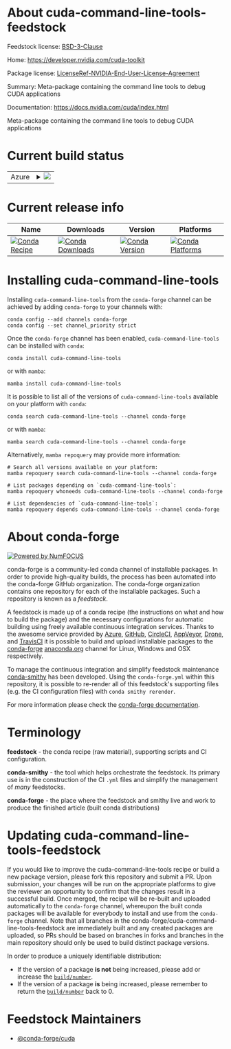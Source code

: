 About cuda-command-line-tools-feedstock
=======================================

Feedstock license: [BSD-3-Clause](https://github.com/conda-forge/cuda-command-line-tools-feedstock/blob/main/LICENSE.txt)

Home: https://developer.nvidia.com/cuda-toolkit

Package license: [LicenseRef-NVIDIA-End-User-License-Agreement](https://docs.nvidia.com/cuda/eula/index.html)

Summary: Meta-package containing the command line tools to debug CUDA applications

Documentation: https://docs.nvidia.com/cuda/index.html

Meta-package containing the command line tools to debug CUDA applications


Current build status
====================


<table>
    
  <tr>
    <td>Azure</td>
    <td>
      <details>
        <summary>
          <a href="https://dev.azure.com/conda-forge/feedstock-builds/_build/latest?definitionId=20478&branchName=main">
            <img src="https://dev.azure.com/conda-forge/feedstock-builds/_apis/build/status/cuda-command-line-tools-feedstock?branchName=main">
          </a>
        </summary>
        <table>
          <thead><tr><th>Variant</th><th>Status</th></tr></thead>
          <tbody><tr>
              <td>linux_64</td>
              <td>
                <a href="https://dev.azure.com/conda-forge/feedstock-builds/_build/latest?definitionId=20478&branchName=main">
                  <img src="https://dev.azure.com/conda-forge/feedstock-builds/_apis/build/status/cuda-command-line-tools-feedstock?branchName=main&jobName=linux&configuration=linux%20linux_64_" alt="variant">
                </a>
              </td>
            </tr><tr>
              <td>linux_aarch64</td>
              <td>
                <a href="https://dev.azure.com/conda-forge/feedstock-builds/_build/latest?definitionId=20478&branchName=main">
                  <img src="https://dev.azure.com/conda-forge/feedstock-builds/_apis/build/status/cuda-command-line-tools-feedstock?branchName=main&jobName=linux&configuration=linux%20linux_aarch64_" alt="variant">
                </a>
              </td>
            </tr><tr>
              <td>win_64</td>
              <td>
                <a href="https://dev.azure.com/conda-forge/feedstock-builds/_build/latest?definitionId=20478&branchName=main">
                  <img src="https://dev.azure.com/conda-forge/feedstock-builds/_apis/build/status/cuda-command-line-tools-feedstock?branchName=main&jobName=win&configuration=win%20win_64_" alt="variant">
                </a>
              </td>
            </tr>
          </tbody>
        </table>
      </details>
    </td>
  </tr>
</table>

Current release info
====================

| Name | Downloads | Version | Platforms |
| --- | --- | --- | --- |
| [![Conda Recipe](https://img.shields.io/badge/recipe-cuda--command--line--tools-green.svg)](https://anaconda.org/conda-forge/cuda-command-line-tools) | [![Conda Downloads](https://img.shields.io/conda/dn/conda-forge/cuda-command-line-tools.svg)](https://anaconda.org/conda-forge/cuda-command-line-tools) | [![Conda Version](https://img.shields.io/conda/vn/conda-forge/cuda-command-line-tools.svg)](https://anaconda.org/conda-forge/cuda-command-line-tools) | [![Conda Platforms](https://img.shields.io/conda/pn/conda-forge/cuda-command-line-tools.svg)](https://anaconda.org/conda-forge/cuda-command-line-tools) |

Installing cuda-command-line-tools
==================================

Installing `cuda-command-line-tools` from the `conda-forge` channel can be achieved by adding `conda-forge` to your channels with:

```
conda config --add channels conda-forge
conda config --set channel_priority strict
```

Once the `conda-forge` channel has been enabled, `cuda-command-line-tools` can be installed with `conda`:

```
conda install cuda-command-line-tools
```

or with `mamba`:

```
mamba install cuda-command-line-tools
```

It is possible to list all of the versions of `cuda-command-line-tools` available on your platform with `conda`:

```
conda search cuda-command-line-tools --channel conda-forge
```

or with `mamba`:

```
mamba search cuda-command-line-tools --channel conda-forge
```

Alternatively, `mamba repoquery` may provide more information:

```
# Search all versions available on your platform:
mamba repoquery search cuda-command-line-tools --channel conda-forge

# List packages depending on `cuda-command-line-tools`:
mamba repoquery whoneeds cuda-command-line-tools --channel conda-forge

# List dependencies of `cuda-command-line-tools`:
mamba repoquery depends cuda-command-line-tools --channel conda-forge
```


About conda-forge
=================

[![Powered by
NumFOCUS](https://img.shields.io/badge/powered%20by-NumFOCUS-orange.svg?style=flat&colorA=E1523D&colorB=007D8A)](https://numfocus.org)

conda-forge is a community-led conda channel of installable packages.
In order to provide high-quality builds, the process has been automated into the
conda-forge GitHub organization. The conda-forge organization contains one repository
for each of the installable packages. Such a repository is known as a *feedstock*.

A feedstock is made up of a conda recipe (the instructions on what and how to build
the package) and the necessary configurations for automatic building using freely
available continuous integration services. Thanks to the awesome service provided by
[Azure](https://azure.microsoft.com/en-us/services/devops/), [GitHub](https://github.com/),
[CircleCI](https://circleci.com/), [AppVeyor](https://www.appveyor.com/),
[Drone](https://cloud.drone.io/welcome), and [TravisCI](https://travis-ci.com/)
it is possible to build and upload installable packages to the
[conda-forge](https://anaconda.org/conda-forge) [anaconda.org](https://anaconda.org/)
channel for Linux, Windows and OSX respectively.

To manage the continuous integration and simplify feedstock maintenance
[conda-smithy](https://github.com/conda-forge/conda-smithy) has been developed.
Using the ``conda-forge.yml`` within this repository, it is possible to re-render all of
this feedstock's supporting files (e.g. the CI configuration files) with ``conda smithy rerender``.

For more information please check the [conda-forge documentation](https://conda-forge.org/docs/).

Terminology
===========

**feedstock** - the conda recipe (raw material), supporting scripts and CI configuration.

**conda-smithy** - the tool which helps orchestrate the feedstock.
                   Its primary use is in the construction of the CI ``.yml`` files
                   and simplify the management of *many* feedstocks.

**conda-forge** - the place where the feedstock and smithy live and work to
                  produce the finished article (built conda distributions)


Updating cuda-command-line-tools-feedstock
==========================================

If you would like to improve the cuda-command-line-tools recipe or build a new
package version, please fork this repository and submit a PR. Upon submission,
your changes will be run on the appropriate platforms to give the reviewer an
opportunity to confirm that the changes result in a successful build. Once
merged, the recipe will be re-built and uploaded automatically to the
`conda-forge` channel, whereupon the built conda packages will be available for
everybody to install and use from the `conda-forge` channel.
Note that all branches in the conda-forge/cuda-command-line-tools-feedstock are
immediately built and any created packages are uploaded, so PRs should be based
on branches in forks and branches in the main repository should only be used to
build distinct package versions.

In order to produce a uniquely identifiable distribution:
 * If the version of a package **is not** being increased, please add or increase
   the [``build/number``](https://docs.conda.io/projects/conda-build/en/latest/resources/define-metadata.html#build-number-and-string).
 * If the version of a package **is** being increased, please remember to return
   the [``build/number``](https://docs.conda.io/projects/conda-build/en/latest/resources/define-metadata.html#build-number-and-string)
   back to 0.

Feedstock Maintainers
=====================

* [@conda-forge/cuda](https://github.com/orgs/conda-forge/teams/cuda/)

